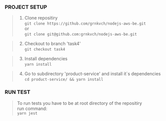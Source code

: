 ### PROJECT SETUP

> 1. Clone repositiry  
```git clone https://github.com/grnkvch/nodejs-aws-be.git```  
or  
```git clone git@github.com:grnkvch/nodejs-aws-be.git```  

> 2. Checkout to branch 'task4'  
```git checkout task4```  

> 3. Install dependencies  
```yarn install```  

> 4. Go to subdirectory 'product-service' and install it`s dependencies  
```cd product-service/ && yarn install```

### RUN TEST

> To run tests you have to be at root directory of the repositiry  
run command:  
```yarn jest```
